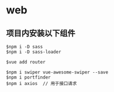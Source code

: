 # web

## 项目内安装以下组件
```
$npm i -D sass
$npm i -D sass-loader

$vue add router

$npm i swiper vue-awesome-swiper --save
$npm i portfinder
$npm i axios  // 用于接口请求

```


